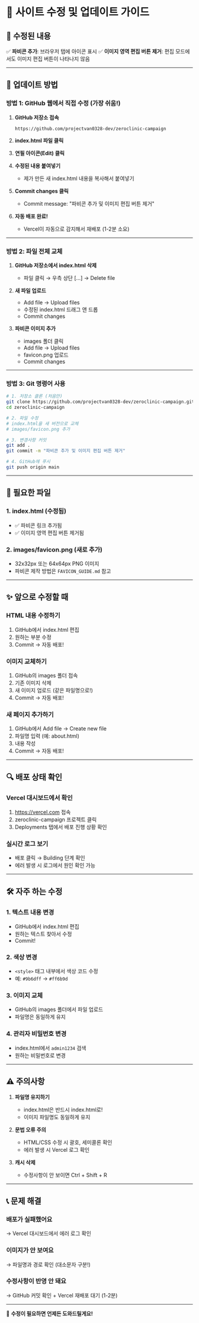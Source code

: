 # 🔄 사이트 수정 및 업데이트 가이드

## 📝 수정된 내용

✅ **파비콘 추가**: 브라우저 탭에 아이콘 표시
✅ **이미지 영역 편집 버튼 제거**: 편집 모드에서도 이미지 편집 버튼이 나타나지 않음

---

## 🚀 업데이트 방법

### 방법 1: GitHub 웹에서 직접 수정 (가장 쉬움!)

1. **GitHub 저장소 접속**
   ```
   https://github.com/projectvan0328-dev/zeroclinic-campaign
   ```

2. **index.html 파일 클릭**

3. **연필 아이콘(Edit) 클릭**

4. **수정된 내용 붙여넣기**
   - 제가 만든 새 index.html 내용을 복사해서 붙여넣기

5. **Commit changes 클릭**
   - Commit message: "파비콘 추가 및 이미지 편집 버튼 제거"

6. **자동 배포 완료!**
   - Vercel이 자동으로 감지해서 재배포 (1-2분 소요)

---

### 방법 2: 파일 전체 교체

1. **GitHub 저장소에서 index.html 삭제**
   - 파일 클릭 → 우측 상단 [...] → Delete file

2. **새 파일 업로드**
   - Add file → Upload files
   - 수정된 index.html 드래그 앤 드롭
   - Commit changes

3. **파비콘 이미지 추가**
   - images 폴더 클릭
   - Add file → Upload files
   - favicon.png 업로드
   - Commit changes

---

### 방법 3: Git 명령어 사용

```bash
# 1. 저장소 클론 (처음만)
git clone https://github.com/projectvan0328-dev/zeroclinic-campaign.git
cd zeroclinic-campaign

# 2. 파일 수정
# index.html을 새 버전으로 교체
# images/favicon.png 추가

# 3. 변경사항 커밋
git add .
git commit -m "파비콘 추가 및 이미지 편집 버튼 제거"

# 4. GitHub에 푸시
git push origin main
```

---

## 📂 필요한 파일

### 1. index.html (수정됨)
- ✅ 파비콘 링크 추가됨
- ✅ 이미지 영역 편집 버튼 제거됨

### 2. images/favicon.png (새로 추가)
- 32x32px 또는 64x64px PNG 이미지
- 파비콘 제작 방법은 `FAVICON_GUIDE.md` 참고

---

## ✨ 앞으로 수정할 때

### HTML 내용 수정하기
1. GitHub에서 index.html 편집
2. 원하는 부분 수정
3. Commit → 자동 배포!

### 이미지 교체하기
1. GitHub의 images 폴더 접속
2. 기존 이미지 삭제
3. 새 이미지 업로드 (같은 파일명으로!)
4. Commit → 자동 배포!

### 새 페이지 추가하기
1. GitHub에서 Add file → Create new file
2. 파일명 입력 (예: about.html)
3. 내용 작성
4. Commit → 자동 배포!

---

## 🔍 배포 상태 확인

### Vercel 대시보드에서 확인
1. https://vercel.com 접속
2. zeroclinic-campaign 프로젝트 클릭
3. Deployments 탭에서 배포 진행 상황 확인

### 실시간 로그 보기
- 배포 클릭 → Building 단계 확인
- 에러 발생 시 로그에서 원인 확인 가능

---

## 🛠️ 자주 하는 수정

### 1. 텍스트 내용 변경
- GitHub에서 index.html 편집
- 원하는 텍스트 찾아서 수정
- Commit!

### 2. 색상 변경
- `<style>` 태그 내부에서 색상 코드 수정
- 예: `#9b6dff` → `#ff6b9d`

### 3. 이미지 교체
- GitHub의 images 폴더에서 파일 업로드
- 파일명은 동일하게 유지

### 4. 관리자 비밀번호 변경
- index.html에서 `admin1234` 검색
- 원하는 비밀번호로 변경

---

## ⚠️ 주의사항

1. **파일명 유지하기**
   - index.html은 반드시 index.html로!
   - 이미지 파일명도 동일하게 유지

2. **문법 오류 주의**
   - HTML/CSS 수정 시 괄호, 세미콜론 확인
   - 에러 발생 시 Vercel 로그 확인

3. **캐시 삭제**
   - 수정사항이 안 보이면 Ctrl + Shift + R

---

## 📞 문제 해결

### 배포가 실패했어요
→ Vercel 대시보드에서 에러 로그 확인

### 이미지가 안 보여요
→ 파일명과 경로 확인 (대소문자 구분!)

### 수정사항이 반영 안 돼요
→ GitHub 커밋 확인 + Vercel 재배포 대기 (1-2분)

---

💜 **수정이 필요하면 언제든 도와드릴게요!**
